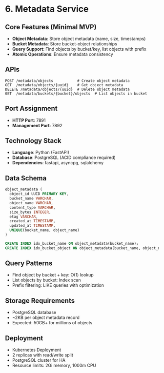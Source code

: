 # 6. Metadata Service

## Core Features (Minimal MVP)
- **Object Metadata**: Store object metadata (name, size, timestamps)
- **Bucket Metadata**: Store bucket-object relationships
- **Query Support**: Find objects by bucket/key, list objects with prefix
- **Atomic Operations**: Ensure metadata consistency

## APIs
```
POST /metadata/objects           # Create object metadata
GET  /metadata/objects/{uuid}    # Get object metadata
DELETE /metadata/objects/{uuid}  # Delete object metadata
GET  /metadata/buckets/{bucket}/objects  # List objects in bucket
```

## Port Assignment
- **HTTP Port**: 7891
- **Management Port**: 7892

## Technology Stack
- **Language**: Python (FastAPI)
- **Database**: PostgreSQL (ACID compliance required)
- **Dependencies**: fastapi, asyncpg, sqlalchemy

## Data Schema
```sql
object_metadata (
  object_id UUID PRIMARY KEY,
  bucket_name VARCHAR,
  object_name VARCHAR,
  content_type VARCHAR,
  size_bytes INTEGER,
  etag VARCHAR,
  created_at TIMESTAMP,
  updated_at TIMESTAMP,
  UNIQUE(bucket_name, object_name)
)

CREATE INDEX idx_bucket_name ON object_metadata(bucket_name);
CREATE INDEX idx_bucket_object ON object_metadata(bucket_name, object_name);
```

## Query Patterns
- Find object by bucket + key: O(1) lookup
- List objects by bucket: Index scan
- Prefix filtering: LIKE queries with optimization

## Storage Requirements
- PostgreSQL database
- ~2KB per object metadata record
- Expected: 50GB+ for millions of objects

## Deployment
- Kubernetes Deployment
- 2 replicas with read/write split
- PostgreSQL cluster for HA
- Resource limits: 2Gi memory, 1000m CPU